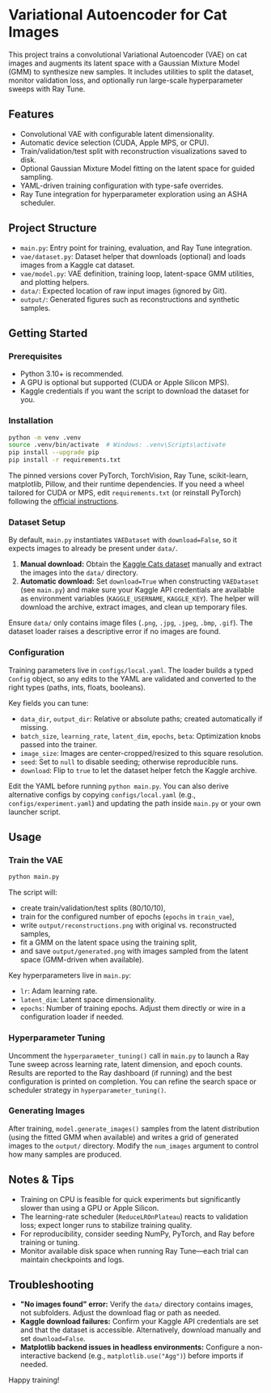 # Variational Autoencoder for Cat Images

This project trains a convolutional Variational Autoencoder (VAE) on cat images and augments its latent space with a Gaussian Mixture Model (GMM) to synthesize new samples. It includes utilities to split the dataset, monitor validation loss, and optionally run large-scale hyperparameter sweeps with Ray Tune.

## Features
- Convolutional VAE with configurable latent dimensionality.
- Automatic device selection (CUDA, Apple MPS, or CPU).
- Train/validation/test split with reconstruction visualizations saved to disk.
- Optional Gaussian Mixture Model fitting on the latent space for guided sampling.
- YAML-driven training configuration with type-safe overrides.
- Ray Tune integration for hyperparameter exploration using an ASHA scheduler.

## Project Structure
- `main.py`: Entry point for training, evaluation, and Ray Tune integration.
- `vae/dataset.py`: Dataset helper that downloads (optional) and loads images from a Kaggle cat dataset.
- `vae/model.py`: VAE definition, training loop, latent-space GMM utilities, and plotting helpers.
- `data/`: Expected location of raw input images (ignored by Git).
- `output/`: Generated figures such as reconstructions and synthetic samples.

## Getting Started
### Prerequisites
- Python 3.10+ is recommended.
- A GPU is optional but supported (CUDA or Apple Silicon MPS).
- Kaggle credentials if you want the script to download the dataset for you.

### Installation
```bash
python -m venv .venv
source .venv/bin/activate  # Windows: .venv\Scripts\activate
pip install --upgrade pip
pip install -r requirements.txt
```
The pinned versions cover PyTorch, TorchVision, Ray Tune, scikit-learn, matplotlib, Pillow, and their runtime dependencies. If you need a wheel tailored for CUDA or MPS, edit `requirements.txt` (or reinstall PyTorch) following the [official instructions](https://pytorch.org/get-started/locally/).

### Dataset Setup
By default, `main.py` instantiates `VAEDataset` with `download=False`, so it expects images to already be present under `data/`.

1. **Manual download:** Obtain the [Kaggle Cats dataset](https://www.kaggle.com/borhanitrash/cat-dataset) manually and extract the images into the `data/` directory.
2. **Automatic download:** Set `download=True` when constructing `VAEDataset` (see `main.py`) and make sure your Kaggle API credentials are available as environment variables (`KAGGLE_USERNAME`, `KAGGLE_KEY`). The helper will download the archive, extract images, and clean up temporary files.

Ensure `data/` only contains image files (`.png`, `.jpg`, `.jpeg`, `.bmp`, `.gif`). The dataset loader raises a descriptive error if no images are found.

### Configuration
Training parameters live in `configs/local.yaml`. The loader builds a typed `Config` object, so any edits to the YAML are validated and converted to the right types (paths, ints, floats, booleans).

Key fields you can tune:
- `data_dir`, `output_dir`: Relative or absolute paths; created automatically if missing.
- `batch_size`, `learning_rate`, `latent_dim`, `epochs`, `beta`: Optimization knobs passed into the trainer.
- `image_size`: Images are center-cropped/resized to this square resolution.
- `seed`: Set to `null` to disable seeding; otherwise reproducible runs.
- `download`: Flip to `true` to let the dataset helper fetch the Kaggle archive.

Edit the YAML before running `python main.py`. You can also derive alternative configs by copying `configs/local.yaml` (e.g., `configs/experiment.yaml`) and updating the path inside `main.py` or your own launcher script.

## Usage
### Train the VAE
```bash
python main.py
```
The script will:
- create train/validation/test splits (80/10/10),
- train for the configured number of epochs (`epochs` in `train_vae`),
- write `output/reconstructions.png` with original vs. reconstructed samples,
- fit a GMM on the latent space using the training split,
- and save `output/generated.png` with images sampled from the latent space (GMM-driven when available).

Key hyperparameters live in `main.py`:
- `lr`: Adam learning rate.
- `latent_dim`: Latent space dimensionality.
- `epochs`: Number of training epochs.
Adjust them directly or wire in a configuration loader if needed.

### Hyperparameter Tuning
Uncomment the `hyperparameter_tuning()` call in `main.py` to launch a Ray Tune sweep across learning rate, latent dimension, and epoch counts. Results are reported to the Ray dashboard (if running) and the best configuration is printed on completion. You can refine the search space or scheduler strategy in `hyperparameter_tuning()`.

### Generating Images
After training, `model.generate_images()` samples from the latent distribution (using the fitted GMM when available) and writes a grid of generated images to the `output/` directory. Modify the `num_images` argument to control how many samples are produced.

## Notes & Tips
- Training on CPU is feasible for quick experiments but significantly slower than using a GPU or Apple Silicon.
- The learning-rate scheduler (`ReduceLROnPlateau`) reacts to validation loss; expect longer runs to stabilize training quality.
- For reproducibility, consider seeding NumPy, PyTorch, and Ray before training or tuning.
- Monitor available disk space when running Ray Tune—each trial can maintain checkpoints and logs.

## Troubleshooting
- **"No images found" error:** Verify the `data/` directory contains images, not subfolders. Adjust the download flag or path as needed.
- **Kaggle download failures:** Confirm your Kaggle API credentials are set and that the dataset is accessible. Alternatively, download manually and set `download=False`.
- **Matplotlib backend issues in headless environments:** Configure a non-interactive backend (e.g., `matplotlib.use("Agg")`) before imports if needed.

Happy training!
